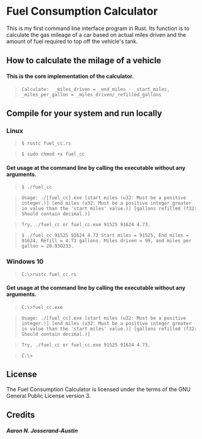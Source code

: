 # Fuel Consumption Calculator

This is my first command line interface program in Rust. Its function is to calculate the gas mileage of a car based on actual miles driven and the amount of fuel required to top off the vehicle's tank.
 
## How to calculate the milage of a vehicle

#### This is the core implementation of the calculator.

> `Calculate:  _miles_driven = _end_miles - _start_miles, _miles_per_gallon = _miles_driven/_refilled_gallons`

## Compile for your system and run locally
### Linux
> `$ rustc fuel_cc.rs`

> `$ sudo chmod +x fuel_cc`

#### Get usage at the command line by calling the executable without any arguments.
> `$ ./fuel_cc`

> `Usage: ./[fuel_cc].exe [start miles (u32: Must be a positive integer.)] [end miles (u32: Must be a positive integer greater in value than the 'start miles' value.)] [gallons refilled (f32: Should contain decimal.)]`

> `Try, ./fuel_cc or fuel_cc.exe 91525 91624 4.73.`

> `$ ./fuel_cc 91525 91624 4.73
Start miles = 91525, End miles = 91624, Refill = 4.73 gallons.
Miles driven = 99, and miles per gallon = 20.930233.`

### Windows 10

> `C:\>rustc fuel_cc.rs`

#### Get usage at the command line by calling the executable without any arguments.
> `C:\>fuel_cc.exe`

> `Usage: ./[fuel_cc].exe [start miles (u32: Must be a positive integer.)] [end miles (u32: Must be a positive integer greater in value than the 'start miles' value.)] [gallons refilled (f32: Should contain decimal.)]`

> `Try, ./fuel_cc or fuel_cc.exe 91525 91624 4.73.`

> `C:\>  `

## License
The Fuel Consumption Calculator is licensed under the terms of the GNU General Public License version 3.

## Credits
##### Aaron N. Josserand-Austin
